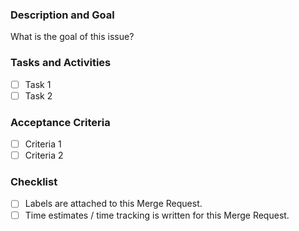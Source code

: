 ### Description and Goal

What is the goal of this issue?

### Tasks and Activities

* [ ] Task 1
* [ ] Task 2

### Acceptance Criteria

* [ ] Criteria 1
* [ ] Criteria 2

### Checklist

* [ ]  Labels are attached to this Merge Request.
* [ ] Time estimates / time tracking is written for this Merge Request.